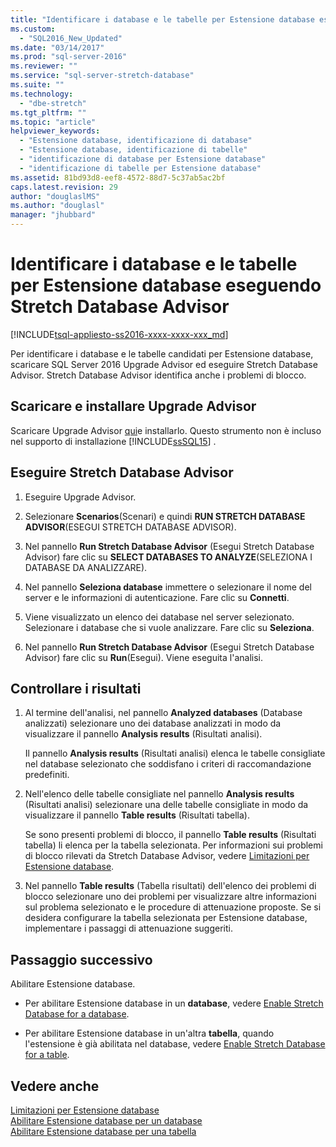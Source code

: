 ```yaml
---
title: "Identificare i database e le tabelle per Estensione database eseguendo Stretch Database Advisor | Microsoft Docs"
ms.custom: 
  - "SQL2016_New_Updated"
ms.date: "03/14/2017"
ms.prod: "sql-server-2016"
ms.reviewer: ""
ms.service: "sql-server-stretch-database"
ms.suite: ""
ms.technology: 
  - "dbe-stretch"
ms.tgt_pltfrm: ""
ms.topic: "article"
helpviewer_keywords: 
  - "Estensione database, identificazione di database"
  - "Estensione database, identificazione di tabelle"
  - "identificazione di database per Estensione database"
  - "identificazione di tabelle per Estensione database"
ms.assetid: 81bd93d8-eef8-4572-88d7-5c37ab5ac2bf
caps.latest.revision: 29
author: "douglaslMS"
ms.author: "douglasl"
manager: "jhubbard"
---
```

# Identificare i database e le tabelle per Estensione database eseguendo Stretch Database Advisor
[!INCLUDE[tsql-appliesto-ss2016-xxxx-xxxx-xxx_md](../../includes/tsql-appliesto-ss2016-xxxx-xxxx-xxx-md.md)]

  Per identificare i database e le tabelle candidati per Estensione database, scaricare SQL Server 2016 Upgrade Advisor ed eseguire Stretch Database Advisor. Stretch Database Advisor identifica anche i problemi di blocco.  
  
## Scaricare e installare Upgrade Advisor  
 Scaricare Upgrade Advisor [qui](http://go.microsoft.com/fwlink/?LinkID=613421)e installarlo. Questo strumento non è incluso nel supporto di installazione [!INCLUDE[ssSQL15](../../includes/sssql15-md.md)] .  
  
## Eseguire Stretch Database Advisor  
  
1.  Eseguire Upgrade Advisor.  
  
2.  Selezionare **Scenarios**(Scenari) e quindi **RUN STRETCH DATABASE ADVISOR**(ESEGUI STRETCH DATABASE ADVISOR).  
  
3.  Nel pannello **Run Stretch Database Advisor** (Esegui Stretch Database Advisor) fare clic su **SELECT DATABASES TO ANALYZE**(SELEZIONA I DATABASE DA ANALIZZARE).  
  
4.  Nel pannello **Seleziona database** immettere o selezionare il nome del server e le informazioni di autenticazione. Fare clic su **Connetti**.

5.  Viene visualizzato un elenco dei database nel server selezionato. Selezionare i database che si vuole analizzare. Fare clic su **Seleziona**.  
  
6.  Nel pannello **Run Stretch Database Advisor** (Esegui Stretch Database Advisor) fare clic su **Run**(Esegui).  Viene eseguita l'analisi.  
  
## Controllare i risultati  
  
1.  Al termine dell'analisi, nel pannello **Analyzed databases** (Database analizzati) selezionare uno dei database analizzati in modo da visualizzare il pannello **Analysis results** (Risultati analisi).  
  
     Il pannello **Analysis results** (Risultati analisi) elenca le tabelle consigliate nel database selezionato che soddisfano i criteri di raccomandazione predefiniti. 
  
2.  Nell'elenco delle tabelle consigliate nel pannello **Analysis results** (Risultati analisi) selezionare una delle tabelle consigliate in modo da visualizzare il pannello **Table results** (Risultati tabella).  
  
     Se sono presenti problemi di blocco, il pannello **Table results** (Risultati tabella) li elenca per la tabella selezionata. Per informazioni sui problemi di blocco rilevati da Stretch Database Advisor, vedere [Limitazioni per Estensione database](../../sql-server/stretch-database/limitations-for-stretch-database.md).  
  
3.  Nel pannello **Table results** (Tabella risultati) dell'elenco dei problemi di blocco selezionare uno dei problemi per visualizzare altre informazioni sul problema selezionato e le procedure di attenuazione proposte. Se si desidera configurare la tabella selezionata per Estensione database, implementare i passaggi di attenuazione suggeriti.  
  
## Passaggio successivo  
 Abilitare Estensione database.  
  
-   Per abilitare Estensione database in un **database**, vedere [Enable Stretch Database for a database](../../sql-server/stretch-database/enable-stretch-database-for-a-database.md).  
  
-   Per abilitare Estensione database in un'altra **tabella**, quando l'estensione è già abilitata nel database, vedere [Enable Stretch Database for a table](../../sql-server/stretch-database/enable-stretch-database-for-a-table.md).  
  
## Vedere anche  
 [Limitazioni per Estensione database](../../sql-server/stretch-database/limitations-for-stretch-database.md)   
 [Abilitare Estensione database per un database](../../sql-server/stretch-database/enable-stretch-database-for-a-database.md)   
 [Abilitare Estensione database per una tabella](../../sql-server/stretch-database/enable-stretch-database-for-a-table.md)  
  
  